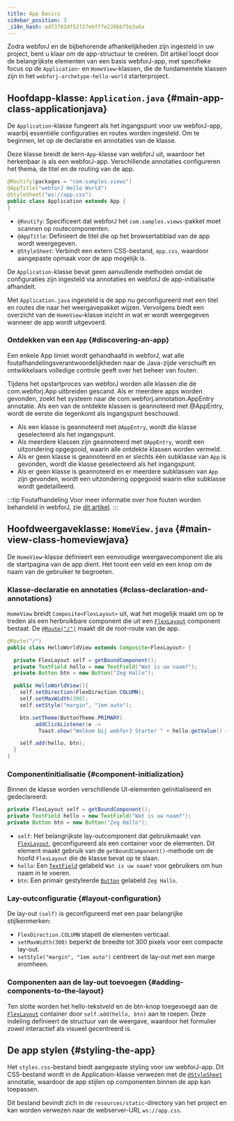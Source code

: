 ```yaml
---
title: App Basics
sidebar_position: 3
_i18n_hash: ad73702df52f27ebff7e226bb75e3a6a
---
```

Zodra webforJ en de bijbehorende afhankelijkheden zijn ingesteld in uw project, bent u klaar om de app-structuur te creëren. Dit artikel loopt door de belangrijkste elementen van een basis webforJ-app, met specifieke focus op de `Application`- en `HomeView`-klassen, die de fundamentele klassen zijn in het `webforj-archetype-hello-world` starterproject.

## Hoofdapp-klasse: `Application.java` {#main-app-class-applicationjava}

De `Application`-klasse fungeert als het ingangspunt voor uw webforJ-app, waarbij essentiële configuraties en routes worden ingesteld. Om te beginnen, let op de declaratie en annotaties van de klasse.

Deze klasse breidt de kern-`App`-klasse van webforJ uit, waardoor het herkenbaar is als een webforJ-app. Verschillende annotaties configureren het thema, de titel en de routing van de app.

```java
@Routify(packages = "com.samples.views")
@AppTitle("webforJ Hello World")
@StyleSheet("ws://app.css")
public class Application extends App {
}
```

- `@Routify`: Specificeert dat webforJ het `com.samples.views`-pakket moet scannen op routecomponenten.
- `@AppTitle`: Definieert de titel die op het browsertabblad van de app wordt weergegeven.
- `@StyleSheet`: Verbindt een extern CSS-bestand, `app.css`, waardoor aangepaste opmaak voor de app mogelijk is.

De `Application`-klasse bevat geen aanvullende methoden omdat de configuraties zijn ingesteld via annotaties en webforJ de app-initialisatie afhandelt.

Met `Application.java` ingesteld is de app nu geconfigureerd met een titel en routes die naar het weergavepakket wijzen. Vervolgens biedt een overzicht van de `HomeView`-klasse inzicht in wat er wordt weergegeven wanneer de app wordt uitgevoerd.

### Ontdekken van een `App` {#discovering-an-app}

Een enkele <JavadocLink type="foundation" location="com/webforj/App" code='true'>App</JavadocLink> limiet wordt gehandhaafd in webforJ, wat alle foutafhandelingsverantwoordelijkheden naar de Java-zijde verschuift en ontwikkelaars volledige controle geeft over het beheer van fouten.

Tijdens het opstartproces van webforJ worden alle klassen die de <JavadocLink type="foundation" location="com/webforj/App" code='true'>com.webforj.App</JavadocLink> uitbreiden gescand. Als er meerdere apps worden gevonden, zoekt het systeem naar de <JavadocLink type="foundation" location="com/webforj/annotation/AppEntry" code='true'>com.webforj.annotation.AppEntry</JavadocLink> annotatie. Als een van de ontdekte klassen is geannoteerd met <JavadocLink type="foundation" location="com/webforj/annotation/AppEntry" code='true'>@AppEntry</JavadocLink>, wordt de eerste die tegenkomt als ingangspunt beschouwd.

- Als een klasse is geannoteerd met `@AppEntry`, wordt die klasse geselecteerd als het ingangspunt.
- Als meerdere klassen zijn geannoteerd met `@AppEntry`, wordt een uitzondering opgegooid, waarin alle ontdekte klassen worden vermeld.
- Als er geen klasse is geannoteerd en er slechts één subklasse van `App` is gevonden, wordt die klasse geselecteerd als het ingangspunt.
- Als er geen klasse is geannoteerd en er meerdere subklassen van `App` zijn gevonden, wordt een uitzondering opgegooid waarin elke subklasse wordt gedetailleerd.

:::tip Foutafhandeling
Voor meer informatie over hoe fouten worden behandeld in webforJ, zie [dit artikel](../advanced/error-handling).
:::

## Hoofdweergaveklasse: `HomeView.java` {#main-view-class-homeviewjava}

De `HomeView`-klasse definieert een eenvoudige weergavecomponent die als de startpagina van de app dient. Het toont een veld en een knop om de naam van de gebruiker te begroeten.

### Klasse-declaratie en annotaties {#class-declaration-and-annotations}

`HomeView` breidt `Composite<FlexLayout>` uit, wat het mogelijk maakt om op te treden als een herbruikbare component die uit een [`FlexLayout`](../components/flex-layout) component bestaat. De [`@Route("/")`](../routing/overview) maakt dit de root-route van de app.

```java
@Route("/")
public class HelloWorldView extends Composite<FlexLayout> {

  private FlexLayout self = getBoundComponent();
  private TextField hello = new TextField("Wat is uw naam?");
  private Button btn = new Button("Zeg Hallo");

  public HelloWorldView(){
    self.setDirection(FlexDirection.COLUMN);
    self.setMaxWidth(300);
    self.setStyle("margin", "1em auto");

    btn.setTheme(ButtonTheme.PRIMARY)
        .addClickListener(e -> 
          Toast.show("Welkom bij webforJ Starter " + hello.getValue() + "!", Theme.GRAY));

    self.add(hello, btn);
  }
}
```

### Componentinitialisatie {#component-initialization}

Binnen de klasse worden verschillende UI-elementen geïnitialiseerd en gedeclareerd:

```java
private FlexLayout self = getBoundComponent();
private TextField hello = new TextField("Wat is uw naam?");
private Button btn = new Button("Zeg Hallo");
```

- `self`: Het belangrijkste lay-outcomponent dat gebruikmaakt van [`FlexLayout`](../components/flex-layout), geconfigureerd als een container voor de elementen. Dit element maakt gebruik van de `getBoundComponent()`-methode om de hoofd `FlexLayout` die de klasse bevat op te slaan.
- `hello`: Een [`TextField`](../components/fields/textfield) gelabeld `Wat is uw naam?` voor gebruikers om hun naam in te voeren.
- `btn`: Een primair gestyleerde [`Button`](../components/button) gelabeld `Zeg Hallo`.

### Lay-outconfiguratie {#layout-configuration}

De lay-out `(self)` is geconfigureerd met een paar belangrijke stijlkenmerken:

- `FlexDirection.COLUMN` stapelt de elementen verticaal.
- `setMaxWidth(300)` beperkt de breedte tot 300 pixels voor een compacte lay-out.
- `setStyle("margin", "1em auto")` centreert de lay-out met een marge eromheen.

### Componenten aan de lay-out toevoegen {#adding-components-to-the-layout}
Ten slotte worden het hello-tekstveld en de btn-knop toegevoegd aan de [`FlexLayout`](../components/flex-layout) container door `self.add(hello, btn)` aan te roepen. Deze indeling definieert de structuur van de weergave, waardoor het formulier zowel interactief als visueel gecentreerd is.

## De app stylen {#styling-the-app}

Het `styles.css`-bestand biedt aangepaste styling voor uw webforJ-app. Dit CSS-bestand wordt in de Application-klasse verwezen met de [`@StyleSheet`](../managing-resources/importing-assets#importing-css-files) annotatie, waardoor de app stijlen op componenten binnen de app kan toepassen.

Dit bestand bevindt zich in de `resources/static`-directory van het project en kan worden verwezen naar de webserver-URL `ws://app.css`.

